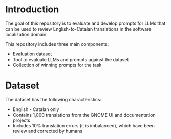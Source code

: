 # Introduction

The goal of this repository is to evaluate and develop prompts for LLMs that can be used to review English-to-Catalan translations in the software localization domain.

This repository includes three main components:

- Evaluation dataset
- Tool to evaluate LLMs and prompts against the dataset
- Collection of winning prompts for the task

# Dataset

The dataset has the following characteristics:
- English - Catalan only
- Contains 1,000 translations from the GNOME UI and documentation projects
- Includes 10% translation errors (it is imbalanced), which have been review and corrected by humans


